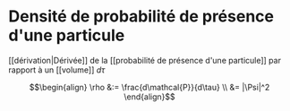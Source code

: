 # Densité de probabilité de présence d'une particule
[[dérivation|Dérivée]] de la [[probabilité de présence d'une particule]] par rapport à un [[volume]] $d\tau$

$$\begin{align}
\rho &:= \frac{d\mathcal{P}}{d\tau} \\
&= |\Psi|^2
\end{align}$$